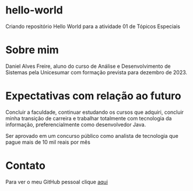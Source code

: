 # hello-world
Criando repositório Hello World para a atividade 01 de Tópicos Especiais

# Sobre mim

Daniel Alves Freire, aluno do curso de Análise e Desenvolvimento de Sistemas pela Unicesumar
com formação prevista para dezembro de 2023.

# Expectativas com relação ao futuro

Concluir a faculdade, continuar estudando os cursos que adquiri, concluir minha transição de carreira e trabalhar
totalmente com tecnologia da informação, preferencialmente como desenvolvedor Java.

Ser aprovado em um concurso público como analista de tecnologia que pague mais de 10 mil reais por mês

# Contato

Para ver o meu GitHub pessoal clique [aqui](https://github.com/dalfreire)
